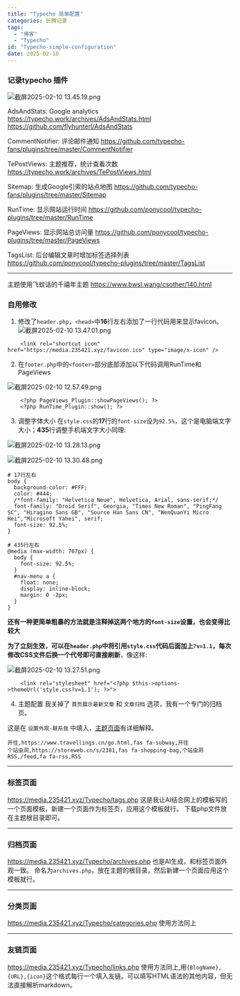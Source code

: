 ```yaml
---
title: "Typecho 简单配置"
categories: 折腾记录
tags:
  - "博客"
  - "Typecho"
id: "Typecho-simple-configuration"
date: 2025-02-10
---
```


### 记录typecho 插件
![截屏2025-02-10 13.45.19.png](https://media.235421.xyz/2025/02/1739166733.png)

AdsAndStats: Google analytics
https://typecho.work/archives/AdsAndStats.html
https://github.com/flyhunterl/AdsAndStats

CommentNotifier: 评论邮件通知
https://github.com/typecho-fans/plugins/tree/master/CommentNotifier

TePostViews: 主题推荐，统计查看次数
https://typecho.work/archives/TePostViews.html

Sitemap: 生成Google引索的站点地图
https://github.com/typecho-fans/plugins/tree/master/Sitemap

RunTime: 显示网站运行时间
https://github.com/ponycool/typecho-plugins/tree/master/RunTime

PageViews: 显示网站总访问量
https://github.com/ponycool/typecho-plugins/tree/master/PageViews

TagsList: 后台编辑文章时增加标签选择列表
https://github.com/ponycool/typecho-plugins/tree/master/TagsList

----

主题使用飞蚊话的千禧年主题
https://www.bwsl.wang/csother/140.html

### 自用修改
1. 修改了`header.php`，`<head>`中**16**行左右添加了一行代码用来显示favicon。
![截屏2025-02-10 13.47.01.png](https://media.235421.xyz/2025/02/1739166788.png)

```
    <link rel="shortcut icon" href="https://media.235421.xyz/favicon.ico" type="image/x-icon" />
```

2. 在`footer.php`中的`<footer>`部分底部添加以下代码调用RunTime和PageViews

![截屏2025-02-10 12.57.49.png](https://media.235421.xyz/2025/02/1739166830.png)

```
    <?php PageViews_Plugin::showPageViews(); ?>
    <?php RunTime_Plugin::show(); ?>
```

3. 调整字体大小
在`style.css`的**17**行的`font-size`设为`92.5%`，这个是电脑端文字大小；**435**行调整手机端文字大小同理:

![截屏2025-02-10 13.28.13.png](https://media.235421.xyz/2025/02/1739166860.png)

![截屏2025-02-10 13.30.48.png](https://media.235421.xyz/2025/02/1739166872.png)

```
# 17行左右
body {
  background-color: #FFF;
  color: #444;
  /*font-family: "Helvetica Neue", Helvetica, Arial, sans-serif;*/
  font-family: "Droid Serif", Georgia, "Times New Roman", "PingFang SC", "Hiragino Sans GB", "Source Han Sans CN", "WenQuanYi Micro Hei","Microsoft Yahei", serif;
  font-size: 92.5%;
}

# 435行左右
@media (max-width: 767px) {
  body {
    font-size: 92.5%;
  }
  #nav-menu a {
    float: none;
    display: inline-block;
    margin: 0 -2px;
  }
}
```
**还有一种更简单粗暴的方法就是注释掉这两个地方的`font-size`设置，也会变得比较大**

**为了立刻生效，可以在`header.php`中将引用`style.css`代码后面加上`?v=1.1`，每次修改CSS文件后换一个代号即可直接刷新**，像这样:

![截屏2025-02-10 13.27.51.png](https://media.235421.xyz/2025/02/1739166908.png)

```
    <link rel="stylesheet" href="<?php $this->options->themeUrl('style.css?v=1.1'); ?>">
```

4. 主题配置
我关掉了 `首页展示最新文章` 和 `文章归档` 选项，我有一个专门的归档页。

这是在 `设置外观-联系我` 中填入，[主题页面](https://www.bwsl.wang/csother/140.html)有详细解释。

```
开往,https://www.travellings.cn/go.html,fas fa-subway,开往
个站虫洞,https://storeweb.cn/s/2381,fas fa-shopping-bag,个站虫洞
RSS,/feed,fa fa-rss,RSS
```

----
### 标签页面
https://media.235421.xyz/Typecho/tags.php
这是我让AI结合网上的模板写的一个页面模板，新建一个页面作为标签页，应用这个模板就行。
下载php文件放在主题根目录即可。


----

### 归档页面
https://media.235421.xyz/Typecho/archives.php
也是AI生成，和标签页面外观一致。
命名为`archives.php`，放在主题的根目录，然后新建一个页面应用这个模板就行。

----

### 分类页面
https://media.235421.xyz/Typecho/categories.php
使用方法同上

----

### 友链页面
https://media.235421.xyz/Typecho/links.php
使用方法同上,用`{BlogName},{URL},{icon}`这个格式每行一个填入友链。可以填写HTML语法的其他内容，但无法直接解析markdown。
